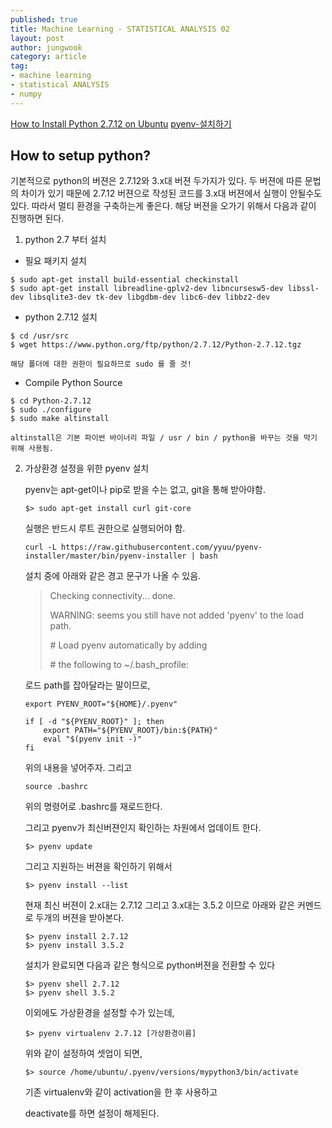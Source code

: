 ```yaml
---
published: true
title: Machine Learning - STATISTICAL ANALYSIS 02
layout: post
author: jungwook
category: article
tag:
- machine learning
- statistical ANALYSIS
- numpy
---
```

[How to Install Python 2.7.12 on Ubuntu](http://tecadmin.net/install-python-2-7-on-ubuntu-and-linuxmint/#)
[pyenv-설치하기](http://yujuwon.tistory.com/entry/pyenv-%EC%84%A4%EC%B9%98%ED%95%98%EA%B8%B0)

## How to setup python?

기본적으로 python의 버젼은 2.7.12와 3.x대 버젼 두가지가 있다. 두 버젼에 따른 문법의 차이가 있기 때문에 2.7.12 버젼으로 작성된 코드를 3.x대 버젼에서 실행이 안될수도 있다. 따라서 멀티 환경을 구축하는게 좋은다. 해당 버젼을 오가기 위해서 다음과 같이 진행하면 된다.

1. python 2.7 부터 설치

+ 필요 패키지 설치

```
$ sudo apt-get install build-essential checkinstall
$ sudo apt-get install libreadline-gplv2-dev libncursesw5-dev libssl-dev libsqlite3-dev tk-dev libgdbm-dev libc6-dev libbz2-dev
```


+ python 2.7.12 설치
		
```
$ cd /usr/src
$ wget https://www.python.org/ftp/python/2.7.12/Python-2.7.12.tgz
```


	해당 폴더에 대한 권한이 필요하므로 sudo 를 줄 것!

+ Compile Python Source

```
$ cd Python-2.7.12
$ sudo ./configure
$ sudo make altinstall
```


	altinstall은 기본 파이썬 바이너리 파일 / usr / bin / python을 바꾸는 것을 막기 위해 사용됨.


2. 가상환경 설정을 위한 pyenv 설치

    pyenv는 apt-get이나 pip로 받을 수는 없고, git을 통해 받아야함.

	```
	$> sudo apt-get install curl git-core
	```

	실행은 반드시 루트 권한으로 실행되어야 함.

	```
	curl -L https://raw.githubusercontent.com/yyuu/pyenv-installer/master/bin/pyenv-installer | bash
	```	

	설치 중에 아래와 같은 경고 문구가 나올 수 있음.

	>Checking connectivity... done.
    >
    >WARNING: seems you still have not added 'pyenv' to the load path.
    >
    > \# Load pyenv automatically by adding
	>
    > \# the following to ~/.bash_profile:

    로드 path를 잡아달라는 말이므로,


	```
	export PYENV_ROOT="${HOME}/.pyenv"

	if [ -d "${PYENV_ROOT}" ]; then
    	export PATH="${PYENV_ROOT}/bin:${PATH}"
    	eval "$(pyenv init -)"
	fi
	```

	위의 내용을 넣어주자. 그리고

	```
	source .bashrc
	```

	위의 명령어로 .bashrc를 재로드한다.

	그리고 pyenv가 최신버젼인지 확인하는 차원에서 업데이트 한다.

	```
	$> pyenv update
	```

    그리고 지원하는 버젼을 확인하기 위해서

	```
	$> pyenv install --list 
	```

    현재 최신 버젼이 2.x대는 2.7.12 그리고 3.x대는 3.5.2 이므로 아래와 같은 커멘드로 두개의 버젼을 받아본다.

	```
	$> pyenv install 2.7.12
	$> pyenv install 3.5.2	
	```

	설치가 완료되면 다음과 같은 형식으로 python버젼을 전환할 수 있다

	```
	$> pyenv shell 2.7.12
	$> pyenv shell 3.5.2	
	```

	이외에도 가상환경을 설정할 수가 있는데,

	```
	$> pyenv virtualenv 2.7.12 [가상환경이름] 
	```	

	위와 같이 설정하여 셋업이 되면,

	```
	$> source /home/ubuntu/.pyenv/versions/mypython3/bin/activate
	```

	기존 virtualenv와 같이 activation을 한 후 사용하고

	deactivate를 하면 설정이 해제된다.